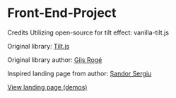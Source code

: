 # Front-End-Project

Credits
Utilizing open-source for tilt effect: vanilla-tilt.js 

Original library: [Tilt.js](http://gijsroge.github.io/tilt.js/)

Original library author: [Gijs Rogé](https://twitter.com/GijsRoge)

Inspired landing page from author: [Șandor Sergiu](https://github.com/micku7zu/vanilla-tilt.js)

[View landing page (demos)](https://micku7zu.github.io/vanilla-tilt.js/)

